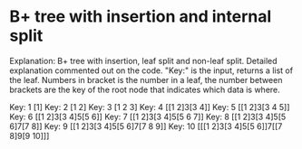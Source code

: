 # B+ tree with insertion and internal split

Explanation: B+ tree with insertion, leaf split and non-leaf split. Detailed explanation commented out on the code. "Key:" is the input, returns a list of the leaf.
Numbers in bracket is the number in a leaf, the number between brackets are the key of the root node that indicates which data is where.

Key: 1 
[1]
Key: 2
[1 2]
Key: 3
[1 2 3]
Key: 4
[[1 2]3[3 4]]
Key: 5
[[1 2]3[3 4 5]]
Key: 6
[[1 2]3[3 4]5[5 6]]
Key: 7
[[1 2]3[3 4]5[5 6 7]]
Key: 8
[[1 2]3[3 4]5[5 6]7[7 8]]
Key: 9
[[1 2]3[3 4]5[5 6]7[7 8 9]]
Key: 10
[[[1 2]3[3 4]5[5 6]]7[[7 8]9[9 10]]]
